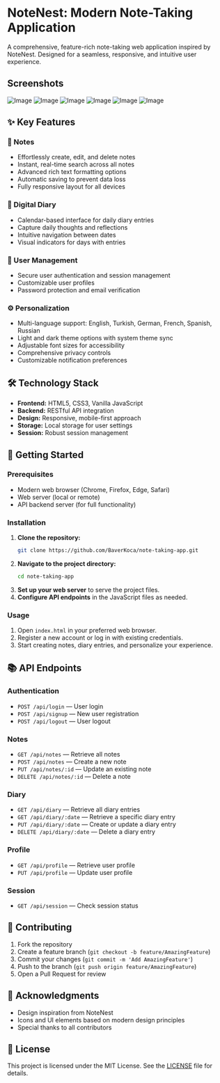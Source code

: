 # NoteNest: Modern Note-Taking Application

A comprehensive, feature-rich note-taking web application inspired by NoteNest. Designed for a seamless, responsive, and intuitive user experience.

## Screenshots

![Image](https://github.com/user-attachments/assets/7a47ed19-e57c-4db0-b013-4fcfcf57160d)
![Image](https://github.com/user-attachments/assets/c5617ab6-1db4-4e40-88d8-c6f685aa503a)
![Image](https://github.com/user-attachments/assets/74a60400-ece7-452d-92c9-1be6f5592c0a)
![Image](https://github.com/user-attachments/assets/c59ddbac-22fb-47c5-95f8-ab18fcb5bfd2)
![Image](https://github.com/user-attachments/assets/a931c992-d7aa-42a3-aac9-9954b4103f36)
![Image](https://github.com/user-attachments/assets/45030ecf-d732-4bdc-b279-6cfe650e1e91)

## ✨ Key Features

### 📝 Notes
- Effortlessly create, edit, and delete notes
- Instant, real-time search across all notes
- Advanced rich text formatting options
- Automatic saving to prevent data loss
- Fully responsive layout for all devices

### 📅 Digital Diary
- Calendar-based interface for daily diary entries
- Capture daily thoughts and reflections
- Intuitive navigation between dates
- Visual indicators for days with entries

### 👤 User Management
- Secure user authentication and session management
- Customizable user profiles
- Password protection and email verification

### ⚙️ Personalization
- Multi-language support: English, Turkish, German, French, Spanish, Russian
- Light and dark theme options with system theme sync
- Adjustable font sizes for accessibility
- Comprehensive privacy controls
- Customizable notification preferences

## 🛠️ Technology Stack

- **Frontend:** HTML5, CSS3, Vanilla JavaScript
- **Backend:** RESTful API integration
- **Design:** Responsive, mobile-first approach
- **Storage:** Local storage for user settings
- **Session:** Robust session management

## 🚀 Getting Started

### Prerequisites
- Modern web browser (Chrome, Firefox, Edge, Safari)
- Web server (local or remote)
- API backend server (for full functionality)

### Installation

1. **Clone the repository:**
   ```bash
   git clone https://github.com/BaverKoca/note-taking-app.git
   ```
2. **Navigate to the project directory:**
   ```bash
   cd note-taking-app
   ```
3. **Set up your web server** to serve the project files.
4. **Configure API endpoints** in the JavaScript files as needed.

### Usage

1. Open `index.html` in your preferred web browser.
2. Register a new account or log in with existing credentials.
3. Start creating notes, diary entries, and personalize your experience.

## 📚 API Endpoints

### Authentication
- `POST /api/login` — User login
- `POST /api/signup` — New user registration
- `POST /api/logout` — User logout

### Notes
- `GET /api/notes` — Retrieve all notes
- `POST /api/notes` — Create a new note
- `PUT /api/notes/:id` — Update an existing note
- `DELETE /api/notes/:id` — Delete a note

### Diary
- `GET /api/diary` — Retrieve all diary entries
- `GET /api/diary/:date` — Retrieve a specific diary entry
- `PUT /api/diary/:date` — Create or update a diary entry
- `DELETE /api/diary/:date` — Delete a diary entry

### Profile
- `GET /api/profile` — Retrieve user profile
- `PUT /api/profile` — Update user profile

### Session
- `GET /api/session` — Check session status

## 🤝 Contributing

1. Fork the repository
2. Create a feature branch (`git checkout -b feature/AmazingFeature`)
3. Commit your changes (`git commit -m 'Add AmazingFeature'`)
4. Push to the branch (`git push origin feature/AmazingFeature`)
5. Open a Pull Request for review

## 🙏 Acknowledgments

- Design inspiration from NoteNest
- Icons and UI elements based on modern design principles
- Special thanks to all contributors

## 📄 License

This project is licensed under the MIT License. See the [LICENSE](LICENSE) file for details.
